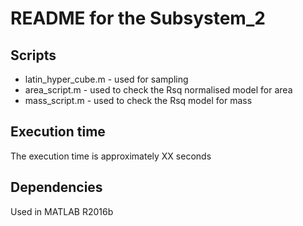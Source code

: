 README for the Subsystem_2
=======

Scripts
-------
* latin_hyper_cube.m - used for sampling
* area_script.m - used to check the Rsq normalised model for area
* mass_script.m - used to check the Rsq model for mass



Execution time
-------
The execution time is approximately XX seconds

Dependencies
-------
Used in MATLAB R2016b
